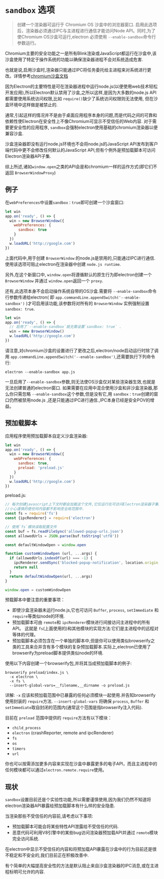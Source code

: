 # `sandbox` 选项

>创建一个渲染器可运行于 Chromium OS 沙盒中的浏览器窗口. 启用此选项后，渲染器必须通过IPC与主进程进行通信才能访问Node API。同时,为了使Chromium OS沙盒可运行,electron 必须使用 `--enable-sandbox`命令行参数运行。

Chromium主要的安全功能之一是所有Blink渲染或JavaScript都运行在沙盒中,该沙盒使用了特定于操作系统的功能以确保渲染器进程不会对系统造成危害.

也就是说,启用沙盒时,渲染器只能通过IPC将任务委托给主进程来对系统进行更改。详情参考[chromium沙盒文档](https://www.chromium.org/developers/design-documents/sandbox)      

因为Electron的主要特性是可在渲染器进程中运行node.js(以便使用web技术轻松开发应用),所以Electron默认禁用了沙盒,之所以这样,是因为大多数的node.js API都需要使用系统访问权限,比如 `require()`缺少了系统访问权限则无法使用, 但在沙盒环境中这样做是被禁止的.

 通常,引起这样的情况并不是由于桌面应用程序本身的问题,而是代码之间的可靠和依赖性使Electron在安全性上不像Chromium可显示不受信任的Web内容. 对于需要更安全性的应用程序, `sandbox`会强制electron使用基础的chromium渲染器以便兼容沙盒.

沙盒渲染器即没有运行node.js环境也不会将node.js的JavaScript API发布到客户端代码中更不会修改任何默认的JavaScript API,但有个例外是预加载脚本可访问Electron渲染器API子集.

综上所述,诸如`window.open`之类的API会是和chromium一样的运作方式(即它们不返回 `BrowserWindowProxy`)

## 例子

在`webPreferences`中设置`sandbox：true`即可创建一个沙盒窗口:

```js
let win
app.on('ready', () => {
  win = new BrowserWindow({
    webPreferences: {
      sandbox: true
    }
  })
  w.loadURL('http://google.com')
})
```

上面代码中,用于创建 `BrowserWindow` 的node.js是禁用的,只能通过IPC进行通信.使用该选项可阻止electron在渲染器中创建 `node.js runtime`.

另外,在这个新窗口中, `window.open`将遵循默认的原生行为即electron创建一个 `BrowserWindow` 并通过 `window.open`返回一个 `proxy`.

还有,此选项本身不会启动操作系统自带的OS沙盒.需要将 `--enable-sandbox`命令行参数传递给electron( 即 `app.commandLine.appendSwitch('--enable-sandbox')` )才可启用该功能,该参数将对所有的 `BrowserWindow` 实例强制设置 `sandbox: true`.

```js
let win
app.on('ready', () => {
  // 启用了`--enable-sandbox`就无需设置`sandbox: true` .
  win = new BrowserWindow()
  w.loadURL('http://google.com')
})
```

请注意,对chromium沙盒的设置进行了更改之后,electron/node启动运行时除了调用 `app.commandLine.appendSwitch('--enable-sandbox')`,还需要执行下列命令行:

```
electron --enable-sandbox app.js
```

一旦启用了`--enable-sandbox`参数,则无法使OS沙盒仅对某些渲染器生效,也就是无法创建普通的electron窗口.
如果需要在应用中混合使用沙盒和非沙盒渲染器,那么你只需忽略 `--enable-sandbox`这个参数,但是没有它,用 `sandbox：true`创建的窗口仍然被禁用node.js ,还是只能通过IPC进行通信.,IPC本身已经是安全POV的增益。

## 预加载脚本

应用程序使用预加载脚本自定义沙盒渲染器:

```js
let win
app.on('ready', () => {
  win = new BrowserWindow({
    webPreferences: {
      sandbox: true,
      preload: 'preload.js'
    }
  })
  w.loadURL('http://google.com')
})
```

preload.js:

```js
// 每次创建javascript上下文时都会加载这个文件,它仅运行在可访问Electron渲染器子集的局部范围中,你务必
//小心谨慎的使任何内容都不影响至全局范围中.
const fs = require('fs')
const {ipcRenderer} = require('electron')

// 使用`fs`模块读取配置文件
const buf = fs.readFileSync('allowed-popup-urls.json')
const allowedUrls = JSON.parse(buf.toString('utf8'))

const defaultWindowOpen = window.open

function customWindowOpen (url, ...args) {
  if (allowedUrls.indexOf(url) === -1) {
    ipcRenderer.sendSync('blocked-popup-notification', location.origin, url)
    return null
  }
  return defaultWindowOpen(url, ...args)
}

window.open = customWindowOpen
```

预载脚本中要注意的重要事项：

- 即使沙盒渲染器未运行node.js,它也可访问 `Buffer`, `process`, `setImmediate` 和 `require`等类似node的环境.
- 预加载脚本可由 `remote`和 `ipcRenderer`模块进行间接访问主进程中的所有API。 这就是 `fs`(上面使用的)和其他模块的实现方法:它们是主进程中的远程对等体的代理。
- 预加载脚本必须包含在一个单独的脚本中,但是你可以使用类似browserify之类的工具来合并含有多个模块的复杂预加载脚本.实际上,electron已使用了browserify为preload脚本提供类似node的环境.

使用以下内容创建一个browserify包,并将其当成预加载脚本的例子:

    browserify preload/index.js \
      -x electron \
      -x fs \
      --insert-global-vars=__filename,__dirname -o preload.js
      
详解:
 `-x` 应该和预加载范围中已暴露的任何必须模块一起使用.并告知browserify使用封装的 `require`方法. 
 `--insert-global-vars` 将确保 `process`, `Buffer` 和 `setImmediate`取自封闭的范围内(通常这个范围是指browserify注入代码).

目前在 `preload` 范围中提供的 `require`方法有以下模块：

- `child_process`
- `electron` (crashReporter, remote and ipcRenderer)
- `fs`
- `os`
- `timers`
- `url`

你也可以按需添加更多内容来实现在沙盒中暴露更多的电子API，而且主进程中的任何模块都可以通过`electron.remote.require`使用。

## 现状

 `sandbox`设置目前还是个实验性功能,所以需要谨慎使用,因为我们仍然不知道将electron渲染器API暴露给预加载脚本有什么样的安全隐患.
 
当渲染那些不受信任的内容前,请考虑以下事项:


- 预加载脚本可能会将某些特性API泄露给不受信任的代码.
- 恶意代码可利用V8引擎中的某些bug访问渲染器预加载API并通过 `remote`模块完全访问系统.

在electron中显示不受信任的内容和将预加载API暴露在沙盒中的行为目前还是很不稳定和不安全的,我们目前正在积极改善中.

有个简单的大幅提高安全性的方法是默认阻止来自沙盒渲染器的IPC消息,或在主进程标明可允许的内容.